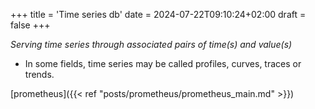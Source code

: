 +++
title = 'Time series db'
date = 2024-07-22T09:10:24+02:00
draft = false
+++

*Serving time series through associated pairs of time(s) and value(s)*
- In some fields, time series may be called profiles, curves, traces or trends.

[prometheus]({{< ref "posts/prometheus/prometheus_main.md" >}})
